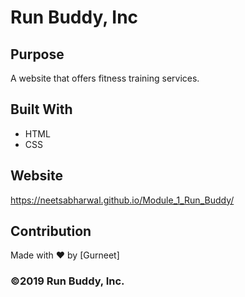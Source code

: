 # Run Buddy, Inc

## Purpose
A website that offers fitness training services. 

## Built With
* HTML
* CSS

## Website
https://neetsabharwal.github.io/Module_1_Run_Buddy/

## Contribution
Made with ❤️ by [Gurneet]

### ©️2019 Run Buddy, Inc. 
